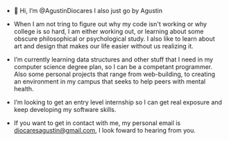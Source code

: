 - 👋 Hi, I’m @AgustinDiocares I also just go by Agustin

- When I am not tring to figure out why my code isn't working or why college is so hard,
  I am either working out, or learning about some obscure philosophical or psychological study. I also like to 
  learn about art and design that makes our life easier without us realizing it.
  
- I’m currently learning data structures and other stuff that I need in my computer science degree
  plan, so I can be a competant programmer. Also some personal projects that range from web-building, 
  to creating an environment in my campus that seeks to help peers with mental health.

- I’m looking to get an entry level internship so I can get real exposure and keep developing my software skills.

- If you want to get in contact with me, my personal email is diocaresagustin@gmail.com, I look foward to hearing from you.

